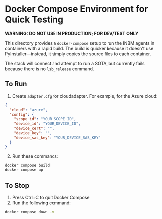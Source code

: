 # Docker Compose Environment for Quick Testing

**WARNING: DO NOT USE IN PRODUCTION; FOR DEV/TEST ONLY**

This directory provides a `docker-compose` setup to run the INBM agents in containers with a rapid build. The build is quicker because it doesn't use PyInstaller—instead, it simply copies the source files to each container.

The stack will connect and attempt to run a SOTA, but currently fails because there is no `lsb_release` command.

## To Run

1. Create `adapter.cfg` for cloudadapter. For example, for the Azure cloud:

```json
{
  "cloud": "azure",
  "config": {
    "scope_id": "YOUR_SCOPE_ID",
    "device_id": "YOUR_DEVICE_ID",
    "device_cert": "",
    "device_key": "",
    "device_sas_key": "YOUR_DEVICE_SAS_KEY"
  }
}
```

2. Run these commands:

```bash
docker compose build
docker compose up
```

## To Stop

1. Press Ctrl+C to quit Docker Compose
2. Run the following command:

```bash
docker compose down -v
```